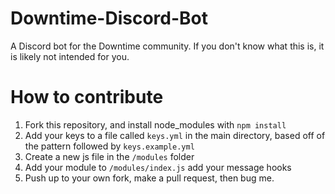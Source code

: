 # Downtime-Discord-Bot
A Discord bot for the Downtime community. If you don't know what this is, it is likely not intended for you.

# How to contribute
1. Fork this repository, and install node_modules with ``npm install``
2. Add your keys to a file called ``keys.yml`` in the main directory, based off of the pattern followed by ``keys.example.yml``
3. Create a new js file in the ``/modules`` folder
4. Add your module to ``/modules/index.js`` add your message hooks
5. Push up to your own fork, make a pull request, then bug me.

